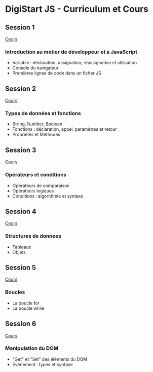 # DigiStart JS - Curriculum et Cours

## Session 1

[Cours](https://docs.google.com/presentation/d/1L8-pXAcH1KNS6C4ZYMJ_nEaI4_WHsAfFIVyChynmiiQ/edit)

### Introduction au métier de développeur et à JavaScript

- Variable : déclaration, assignation, réassignation et utilisation
- Console du navigateur
- Premières lignes de code dans un ficher JS

## Session 2

[Cours](https://docs.google.com/presentation/d/186HrycIb3d5n4YhghtT-DGW4dVPIFALjmTYevwp4xag/edit)

### Types de données et fonctions

- String, Number, Boolean
- Fonctions : déclaration, appel, paramètres et retour
- Propriétés et Méthodes

## Session 3

[Cours](https://docs.google.com/presentation/d/1i3ZnJOIlNy_TXE84twwtku4l4ADp5VU0cezL5TqANZs/edit)

### Opérateurs et conditions 

- Opérateurs de comparaison
- Opérateurs logiques
- Conditions : algorithmie et syntaxe

## Session 4

[Cours](https://docs.google.com/presentation/d/1FToOfr0RX5_4Lf7ItfJ6-6mBb51qHn3X0Mi2uxg8F4o/edit)

### Structures de données

- Tableaux
- Objets

## Session 5

[Cours](https://docs.google.com/presentation/d/1x2XmbhvMwl5xGLH329G0eiBdjKAo85ssXZKMNIm9lOk/edit)

### Boucles 

- La boucle for
- La boucle while

## Session 6

[Cours](https://docs.google.com/presentation/d/17YxGnNZnvar846mq0-ce1QX5SNTD-0LzZmQI4jZeBeI/edit)

### Manipulation du DOM 

- "Get" et "Set" des éléments du DOM
- Événement : types et syntaxe 

